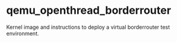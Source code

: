 # qemu_openthread_borderrouter
Kernel image and instructions to deploy a virtual borderrouter test environment.
